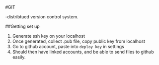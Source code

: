 #GIT

-distribtued version control system.

##Getting set up

1. Generate ssh key on your localhost
2. Once generated, collect .pub file, copy public key from localhost
3. Go to github account, paste into ```deploy key``` in settings
4. Should then have linked accounts, and be able to send files to github easily.